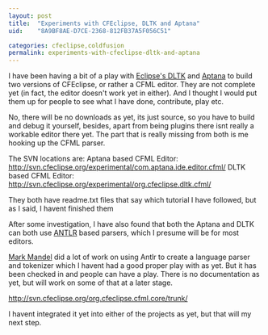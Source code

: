 ```yaml
---
layout: post
title:  "Experiments with CFEclipse, DLTK and Aptana"
uid:	"8A9BF8AE-D7CE-2368-812FB37A5F056C51"

categories: cfeclipse,coldfusion
permalink: experiments-with-cfeclipse-dltk-and-aptana
---
```

I have been having a bit of a play with <a href="http://www.eclipse.org/dltk/" title="Dynamic Languages Toolkit">Eclipse's DLTK</a> and <a href="http://www.aptana.com/" title="Aptana">Aptana</a> to build two versions of CFEclipse, or rather a CFML editor. They are not complete yet (in fact, the editor doesn't work yet in either). And I thought I would put them up for people to see what I have done, contribute, play etc.

No, there will be no downloads as yet, its just source, so you have to build and debug it yourself, besides, apart from being plugins there isnt really a workable editor there yet. The part that is really missing from both is me hooking up the CFML parser.

The SVN locations are:
Aptana based CFML Editor: http://svn.cfeclipse.org/experimental/com.aptana.ide.editor.cfml/
DLTK based CFML Editor: http://svn.cfeclipse.org/experimental/org.cfeclipse.dltk.cfml/

They both have readme.txt files that say which tutorial I have followed, but as I said, I havent finished them


After some investigation, I have also found that both the Aptana and DLTK can both use <a href="http://www.antlr.org/" title="ANTLR Parser Generator">ANTLR</a> based parsers, which I presume will be for most editors.

<a href="http://www.compoundtheory.com/" title="Compound Theory">Mark Mandel</a> did a lot of work on using Antlr to create a language parser and tokenizer which I havent had a good proper play with as yet. But it has been checked in and people can have a play. There is no documentation as yet, but will work on some of that at a later stage.

http://svn.cfeclipse.org/org.cfeclipse.cfml.core/trunk/

I havent integrated it yet into either of the projects as yet, but that will my next step.